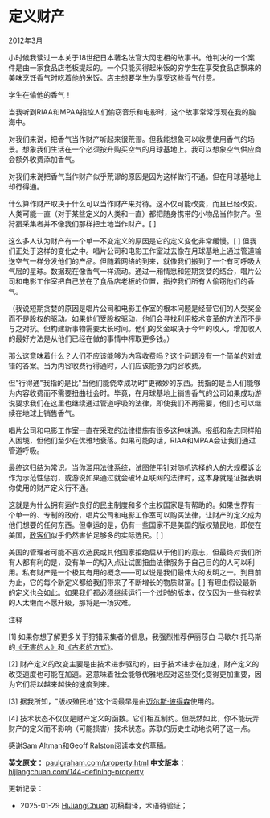 



# 定义财产

2012年3月

小时候我读过一本关于18世纪日本著名法官大冈忠相的故事书。他判决的一个案件是由一家食品店老板提起的。一个只能买得起米饭的穷学生在享受食品店飘来的美味烹饪香气时吃着他的米饭。店主想要学生为享受这些香气付费。

学生在偷他的香气！

当我听到RIAA和MPAA指控人们偷窃音乐和电影时，这个故事常常浮现在我的脑海中。

对我们来说，把香气当作财产听起来很荒谬。但我能想象可以收费使用香气的场景。想象我们生活在一个必须按升购买空气的月球基地上。我可以想象空气供应商会额外收费添加香气。

对我们来说把香气当作财产似乎荒谬的原因是因为这样做行不通。但在月球基地上却行得通。

什么算作财产取决于什么可以当作财产来对待。这不仅可能改变，而且已经改变。人类可能一直（对于某些定义的人类和一直）都把随身携带的小物品当作财产。但狩猎采集者并不像我们那样把土地当作财产。[ ]

这么多人认为财产有一个单一不变定义的原因是它的定义变化非常缓慢。[ ] 但我们正处于这样的变化之中。唱片公司和电影工作室过去像在月球基地上通过管道输送空气一样分发他们的产品。但随着网络的到来，就像我们搬到了一个有可呼吸大气层的星球。数据现在像香气一样流动。通过一厢情愿和短期贪婪的结合，唱片公司和电影工作室把自己放在了食品店老板的位置，指控我们所有人偷窃他们的香气。

（我说短期贪婪的原因是唱片公司和电影工作室的根本问题是经营它们的人受奖金而不是股权的驱动。如果他们受股权驱动，他们会寻找利用技术变革的方法而不是与之对抗。但构建新事物需要太长时间。他们的奖金取决于今年的收入，增加收入的最好方法是从他们已经在做的事情中榨取更多钱。）

那么这意味着什么？人们不应该能够为内容收费吗？这个问题没有一个简单的对或错的答案。当为内容收费行得通时，人们应该能够为内容收费。

但"行得通"我指的是比"当他们能侥幸成功时"更微妙的东西。我指的是当人们能够为内容收费而不需要扭曲社会时。毕竟，在月球基地上销售香气的公司如果成功游说要求我们在这里也继续通过管道呼吸的法律，即使我们不再需要，他们也可以继续在地球上销售香气。

唱片公司和电影工作室一直在采取的法律措施有很多这种味道。报纸和杂志同样陷入困境，但他们至少在优雅地衰落。如果可能的话，RIAA和MPAA会让我们通过管道呼吸。

最终这归结为常识。当你滥用法律系统，试图使用针对随机选择的人的大规模诉讼作为示范性惩罚，或游说如果通过就会破坏互联网的法律时，这本身就是证据表明你使用的财产定义行不通。

这就是为什么拥有运作良好的民主制度和多个主权国家是有帮助的。如果世界有一个单一的、专制的政府，唱片公司和电影工作室可以购买法律，让财产的定义成为他们想要的任何东西。但幸运的是，仍有一些国家不是美国的版权殖民地，即使在美国，[政客们](http://tctechcrunch2011.files.wordpress.com/2012/01/congress-on-sopa-done.png)似乎仍然害怕足够多的实际选民。[ ]

美国的管理者可能不喜欢选民或其他国家拒绝屈从于他们的意志，但最终对我们所有人都有利的是，没有单一的切入点让试图扭曲法律服务于自己目的的人可以利用。私有财产是一个极其有用的概念——可以说是我们最伟大的发明之一。到目前为止，它的每个新定义都给我们带来了不断增长的物质财富。[ ] 有理由假设最新的定义也会如此。如果我们都必须继续运行一个过时的版本，仅仅因为一些有权势的人太懒而不愿升级，那将是一场灾难。

注释

[1] 如果你想了解更多关于狩猎采集者的信息，我强烈推荐伊丽莎白·马歇尔·托马斯的[《无害的人》](http://www.amazon.com/Harmless-People-Elizabeth-Marshall-Thomas/dp/0394427793)和[《古老的方式》](http://www.amazon.com/Old-Way-Story-First-People/dp/0374225524)。

[2] 财产定义的改变主要是由技术进步驱动的，由于技术进步在加速，财产定义的改变速度也可能在加速。这意味着社会能够优雅地应对这些变化变得更加重要，因为它们将以越来越快的速度到来。

[3] 据我所知，"版权殖民地"这个词最早是由[迈尔斯·彼得森](http://torrentfreak.com/australia-us-copyright-colony-or-just-a-good-friend-120121/)使用的。

[4] 技术状态不仅仅是财产定义的函数。它们相互制约。但既然如此，你不能玩弄财产的定义而不影响（可能损害）技术状态。苏联的历史生动地说明了这一点。

感谢Sam Altman和Geoff Ralston阅读本文的草稿。

**英文原文：** [paulgraham.com/property.html](https://paulgraham.com/property.html)
**中文版本：** [hijiangchuan.com/144-defining-property](https://hijiangchuan.com/144-defining-property)

更新记录：
- 2025-01-29 [HiJiangChuan](https://hijiangchuan.com) 初稿翻译，术语待验证；
